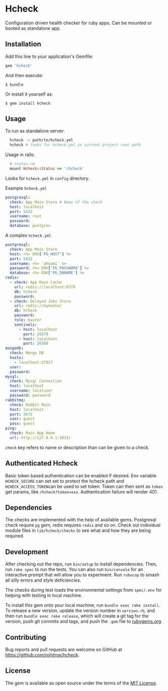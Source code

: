 # Hcheck

Configuration driven health checker for ruby apps. Can be mounted or booted as standalone app.

## Installation

Add this line to your application's Gemfile:

```ruby
gem 'hcheck'
```

And then execute:

    $ bundle

Or install it yourself as:

    $ gem install hcheck

## Usage

To run as standalone server:
``` bash
  hcheck -c path/to/hcheck.yml
  hcheck # looks for hcheck.yml in current project root path
```

Usage in rails:
``` ruby
  # routes.rb
  mount Hcheck::Status => '/hcheck'
```

Looks for `hcheck.yml` in `config` directory.

Example `hcheck.yml`
``` yaml
postgresql:
  check: App Main Store # Name of the check
  host: localhost
  port: 5432
  username: root
  password:
  database: postgres

```
A complex `hcheck.yml`
``` yaml
postgresql:
  check: App Main Store
  host: <%= ENV['PG_HOST'] %>
  port: 5432
  username: <%= `whoami` %>
  password: <%= ENV['PG_PASSWORD'] %>
  database: <%= ENV['PG_DBNAME'] %>
redis:
  - check: App Main Cache
    url: redis://localhost:6379
    db: hcheck
    password:
  - check: Delayed Jobs Store
    url: redis://mymaster
    db: hcheck
    password:
    role: master
    sentinels:
      - host: localhost
        port: 26379
      - host: localhost
        port: 26380
mongodb:
  check: Mongo DB
  hosts:
    - localhost:27017
  user:
  password:
mysql:
  check: Mysql Connection
  host: localhost
  username: localuser
  password: password
rabbitmq:
  check: Rabbit Main
  host: localhost
  port: 5672
  user: guest
  pass: guest
ping:
  check: Main App Home
  url: http://127.0.0.1:3033/
```

`check` key refers to name or description than can be given to a check.

## Authenticated Hcheck

Basic token based authentication can be enabled if desired. Env variable `HCHECK_SECURE` can set set to protect the hcheck path and `HCHECK_ACCESS_TOKEN`can be used to set token. Token can then sent as `token` get params, like `/hcheck?token=xxx`. Authentication failure will render 401.

## Dependencies

The checks are implemented with the help of available gems. Postgresql check require `pg` gem, redis requires `redis` and so on. Check out individual module files in `lib/hcheck/checks` to see what and how they are being required.

## Development

After checking out the repo, run `bin/setup` to install dependencies. Then, run `rake spec` to run the tests. You can also run `bin/console` for an interactive prompt that will allow you to experiment. Run `rubocop` to smash all silly errors and style deficiencies.

The checks during test loads the environmental settings from `spec/.env` for helping with testing in local machine.

To install this gem onto your local machine, run `bundle exec rake install`. To release a new version, update the version number in `version.rb`, and then run `bundle exec rake release`, which will create a git tag for the version, push git commits and tags, and push the `.gem` file to [rubygems.org](https://rubygems.org).

## Contributing

Bug reports and pull requests are welcome on GitHub at https://github.com/rohitrox/hcheck.

## License

The gem is available as open source under the terms of the [MIT License](https://opensource.org/licenses/MIT).
